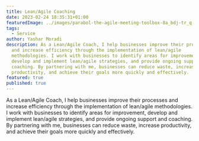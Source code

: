 ```yaml
---
title: Lean/Agile Coaching
date: 2023-02-24 18:35:31+01:00
featuredImage: ../images/parabol-the-agile-meeting-toolbox-8a_bdj-tr_q-unsplash.jpg
tags:
  - Service
author: Yashar Moradi
description: As a Lean/Agile Coach, I help businesses improve their processes
  and increase efficiency through the implementation of lean/agile
  methodologies. I work with businesses to identify areas for improvement,
  develop and implement lean/agile strategies, and provide ongoing support and
  coaching. By partnering with me, businesses can reduce waste, increase
  productivity, and achieve their goals more quickly and effectively.
featured: true
published: true
---
```

As a Lean/Agile Coach, I help businesses improve their processes and increase efficiency through the implementation of lean/agile methodologies. I work with businesses to identify areas for improvement, develop and implement lean/agile strategies, and provide ongoing support and coaching. By partnering with me, businesses can reduce waste, increase productivity, and achieve their goals more quickly and effectively.